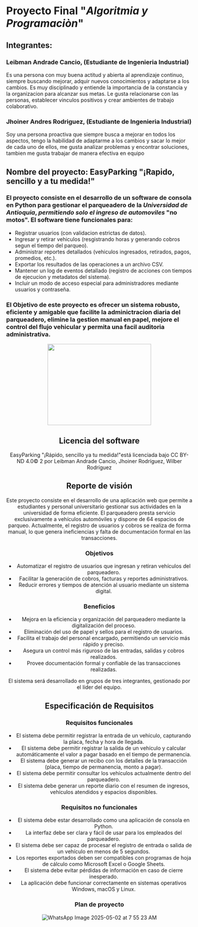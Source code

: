 
# Proyecto Final "*Algoritmia y Programaciòn*"


## Integrantes:

### Leibman Andrade Cancio, (Estudiante de Ingenieria Industrial)
Es una persona con muy buena actitud y abierta al aprendizaje continuo, siempre buscando mejorar, adquir nuevos conocimientos y adaptarse a los cambios. Es muy disciplinado y entiende la importancia de la constancia y la organizacion para alcanzar sus metas. Le gusta relacionarse con las personas, establecer vinculos positivos y crear ambientes de trabajo colaborativo.

### Jhoiner Andres Rodriguez, (Estudiante de Ingenieria Industrial)
Soy una persona proactiva que siempre busca a mejorar en todos los aspectos, tengo la habilidad de adaptarme a los cambios y sacar lo mejor de cada uno de ellos, me gusta analizar problemas y encontrar soluciones, tambien me gusta trabajar de manera efectiva en equipo

## Nombre del proyecto: EasyParking "¡Rapido, sencillo y a tu medida!"
### El proyecto consiste en el desarrollo de un software de consola en Python para gestionar el parqueadero de la *Universidad de Antioquia*, *permitiendo solo el ingreso de automoviles* "no motos". El software tiene funcionales para:
* Registrar usuarios (con validacion estrictas de datos).
* Ingresar y retirar vehiculos (resgistrando horas y generando cobros segun el tiempo del parqueo).
* Administrar reportes detallados (vehiculos ingresados, retirados, pagos, promedios, etc.).
* Exportar los resultados de las operaciones a un archivo CSV.
* Mantener un log de eventos detallado (registro de acciones con tiempos de ejecucion y metadatos del sistema).
* Incluir un modo de acceso especial para administradores mediante usuarios y contraseña.

### El Objetivo de este proyecto es ofrecer un sistema robusto, eficiente y amigable que facilite la adminictracion diaria del parqueadero, elimine la gestion manual en papel, mejore el control del flujo vehicular y permita una facil auditoria administrativa.

<div style="text-align: center;">
<img width="280" height="220" src="https://i.postimg.cc/Qt3MNscL/Logo-Easyparking.jpg"> 
<div></div> 

  ## Licencia del software
EasyParking "¡Rápido, sencillo ya tu medida!"está licenciada bajo CC BY-ND 4.0© 2 por Leibman Andrade Cancio, Jhoiner Rodríguez, Wilber Rodríguez 

## Reporte de visión
Este proyecto consiste en el desarrollo de una aplicación web que permite a estudiantes y personal universitario gestionar sus actividades en la universidad de forma eficiente. El parqueadero presta servicio exclusivamente a vehículos automóviles y dispone de 64 espacios de parqueo. Actualmente, el registro de usuarios y cobros se realiza de forma manual, lo que genera ineficiencias y falta de documentación formal en las transacciones.

### Objetivos
- Automatizar el registro de usuarios que ingresan y retiran vehículos del parqueadero.
- Facilitar la generación de cobros, facturas y reportes administrativos.
- Reducir errores y tiempos de atención al usuario mediante un sistema digital.

### Beneficios
- Mejora en la eficiencia y organización del parqueadero mediante la digitalización del proceso.
- Eliminación del uso de papel y sellos para el registro de usuarios.
- Facilita el trabajo del personal encargado, permitiendo un servicio más rápido y preciso.
- Asegura un control más riguroso de las entradas, salidas y cobros realizados.
- Provee documentación formal y confiable de las transacciones realizadas.

El sistema será desarrollado en grupos de tres integrantes, gestionado por el líder del equipo.

## Especificación de Requisitos

### Requisitos funcionales
- El sistema debe permitir registrar la entrada de un vehículo, capturando la placa, fecha y hora de llegada.
- El sistema debe permitir registrar la salida de un vehículo y calcular automáticamente el valor a pagar basado en el tiempo de permanencia.
- El sistema debe generar un recibo con los detalles de la transacción (placa, tiempo de permanencia, monto a pagar).
- El sistema debe permitir consultar los vehículos actualmente dentro del parqueadero.
- El sistema debe generar un reporte diario con el resumen de ingresos, vehículos atendidos y espacios disponibles.

### Requisitos no funcionales
- El sistema debe estar desarrollado como una aplicación de consola en Python.
- La interfaz debe ser clara y fácil de usar para los empleados del parqueadero.
- El sistema debe ser capaz de procesar el registro de entrada o salida de un vehículo en menos de 5 segundos.
- Los reportes exportados deben ser compatibles con programas de hoja de cálculo como Microsoft Excel o Google Sheets.
- El sistema debe evitar pérdidas de información en caso de cierre inesperado.
- La aplicación debe funcionar correctamente en sistemas operativos Windows, macOS y Linux.

### Plan de proyecto
![WhatsApp Image 2025-05-02 at 7 55 23 AM](https://github.com/user-attachments/assets/2bbac9f8-5c74-4231-ad9d-18d0abff1713)

